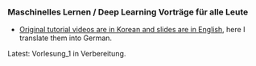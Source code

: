 ### Maschinelles Lernen / Deep Learning Vorträge für alle Leute

* [Original tutorial videos are in Korean and slides are in English](http://hunkim.github.io/ml/), here I translate them into German.

Latest: Vorlesung_1 in Verbereitung.
